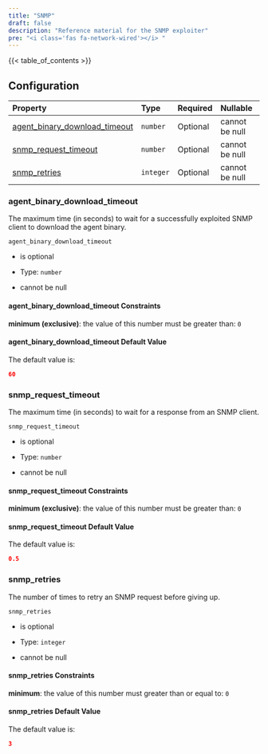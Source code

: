 ```yaml
---
title: "SNMP"
draft: false
description: "Reference material for the SNMP exploiter"
pre: "<i class='fas fa-network-wired'></i> "
---
```

{{< table_of_contents >}}

## Configuration

<!--
This documentation was autogenerated by passing the plugin's config-schema.json
through https://github.com/adobe/jsonschema2md. It was then modified by hand to
remove extraneous information.
-->

| Property                                                           | Type      | Required | Nullable       |
| :----------------------------------------------------------------- | :-------- | :------- | :------------- |
| [agent\_binary\_download\_timeout](#agent_binary_download_timeout) | `number`  | Optional | cannot be null |
| [snmp\_request\_timeout](#snmp_request_timeout)                    | `number`  | Optional | cannot be null |
| [snmp\_retries](#snmp_retries)                                     | `integer` | Optional | cannot be null |

### agent\_binary\_download\_timeout

The maximum time (in seconds) to wait for a successfully exploited SNMP client to download the agent binary.

`agent_binary_download_timeout`

* is optional

* Type: `number`

* cannot be null

#### agent\_binary\_download\_timeout Constraints

**minimum (exclusive)**: the value of this number must be greater than: `0`

#### agent\_binary\_download\_timeout Default Value

The default value is:

```json
60
```

### snmp\_request\_timeout

The maximum time (in seconds) to wait for a response from an SNMP client.

`snmp_request_timeout`

* is optional

* Type: `number`

* cannot be null

#### snmp\_request\_timeout Constraints

**minimum (exclusive)**: the value of this number must be greater than: `0`

#### snmp\_request\_timeout Default Value

The default value is:

```json
0.5
```

### snmp\_retries

The number of times to retry an SNMP request before giving up.

`snmp_retries`

* is optional

* Type: `integer`

* cannot be null

#### snmp\_retries Constraints

**minimum**: the value of this number must greater than or equal to: `0`

#### snmp\_retries Default Value

The default value is:

```json
3
```
